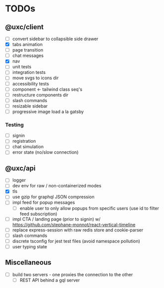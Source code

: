 # TODOs

## @uxc/client

- [ ] convert sidebar to collapsible side drawer
- [x] tabs animation
- [ ] page transition
- [ ] chat messages
- [x] nav
- [ ] unit tests
- [ ] integration tests
- [ ] move svgs to icons dir
- [ ] accessibility tests
- [ ] component <- tailwind class seq's
- [ ] restructure components dir
- [ ] slash commands
- [ ] resizable sidebar
- [ ] progressive image load a la gatsby

### Testing

- [ ] signin
- [ ] registration
- [ ] chat simulation
- [ ] error state (no/slow connection)

## @uxc/api

- [ ] logger
- [ ] dev env for raw / non-containerized modes
- [x] tls
- [ ] use gzip for graphql JSON compression
- [ ] impl feed for popup messages
  - [ ] enable user to only allow popups from specific users
  (use id to filter feed subscription)
- [ ] impl CTA / landing page (prior to signin) w/ https://github.com/stephane-monnot/react-vertical-timeline
- [ ] replace express-session with raw redis store and cookie-parser
- [ ] slash commands
- [ ] discrete tsconfig for jest test files (avoid namespace pollution)
- [ ] user typing state

## Miscellaneous

- [ ] build two servers - one proxies the connection to the other
  - [ ] REST API behind a gql server
